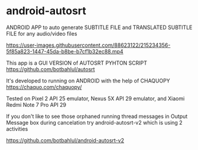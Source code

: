 # android-autosrt
ANDROID APP to auto generate SUBTITLE FILE and TRANSLATED SUBTITLE FILE for any audio/video files

https://user-images.githubusercontent.com/88623122/215234356-5f85a823-1447-45da-b8be-b7cf1b32ec88.mp4

This app is a GUI VERSION of AUTOSRT PYHTON SCRIPT https://github.com/botbahlul/autosrt

It's developed to running on ANDROID with the help of CHAQUOPY https://chaquo.com/chaquopy/

Tested on Pixel 2 API 25 emulator, Nexus 5X API 29 emulator, and Xiaomi Redmi Note 7 Pro API 29

If you don't like to see those orphaned running thread messages in Output Message box during cancelation try android-autosrt-v2 which is using 2 activities

https://github.com/botbahlul/android-autosrt-v2
